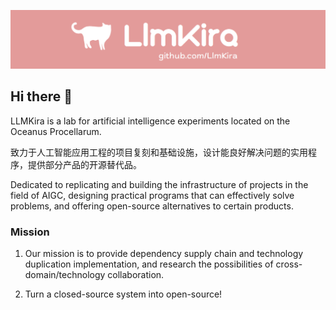 ![cover](https://github.com/LlmKira/.github/blob/main/long_cover.png?raw=True)

## Hi there 👋

LLMKira is a lab for artificial intelligence experiments located on the Oceanus Procellarum.

致力于人工智能应用工程的项目复刻和基础设施，设计能良好解决问题的实用程序，提供部分产品的开源替代品。

Dedicated to replicating and building the infrastructure of projects in the field of AIGC, designing practical programs that can effectively solve problems, and offering open-source alternatives to certain products.

### Mission

1. Our mission is to provide dependency supply chain and technology duplication implementation, and research the possibilities of cross-domain/technology collaboration.

2. Turn a closed-source system into open-source!

